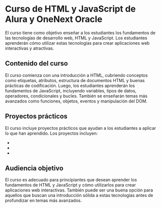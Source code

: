 # Curso de HTML y JavaScript de Alura y OneNext Oracle

El curso tiene como objetivo enseñar a los estudiantes los fundamentos de las tecnologías de desarrollo web, HTML y JavaScript. Los estudiantes aprenderán cómo utilizar estas tecnologías para crear aplicaciones web interactivas y atractivas.

## Contenido del curso

El curso comienza con una introducción a HTML, cubriendo conceptos como etiquetas, atributos, estructura de documentos HTML y buenas prácticas de codificación. Luego, los estudiantes aprenderán los fundamentos de JavaScript, incluyendo variables, tipos de datos, operadores, condicionales y bucles. También se enseñarán temas más avanzados como funciones, objetos, eventos y manipulación del DOM.

## Proyectos prácticos

El curso incluye proyectos prácticos que ayudan a los estudiantes a aplicar lo que han aprendido. Los proyectos incluyen:

- 
- 
- 

## Audiencia objetivo

El curso es adecuado para principiantes que desean aprender los fundamentos de HTML y JavaScript y cómo utilizarlos para crear aplicaciones web interactivas. También puede ser una buena opción para aquellos que buscan una introducción sólida a estas tecnologías antes de profundizar en temas más avanzados.
